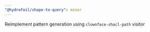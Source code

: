 ```yaml
---
"@hydrofoil/shape-to-query": minor
---
```


Reimplement pattern generation using `clownface-shacl-path` visitor
